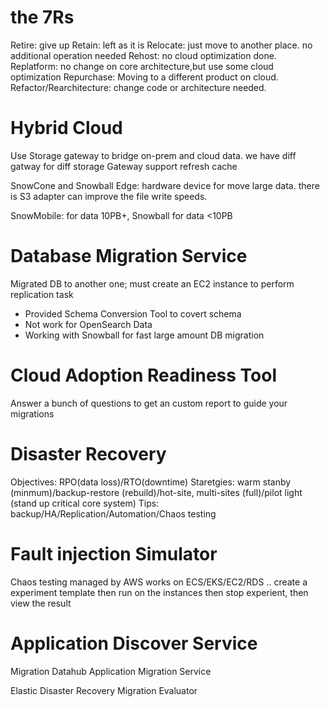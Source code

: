 # the 7Rs

Retire: give up
Retain: left as it is
Relocate: just move to another place. no additional operation needed
Rehost: no cloud optimization done.
Replatform: no change on core architecture,but use some cloud optimization
Repurchase: Moving to a different product on cloud.
Refactor/Rearchitecture: change code or architecture needed.

# Hybrid Cloud

Use Storage gateway to bridge on-prem and cloud data. we have diff gatway for diff storage
Gateway support refresh cache

SnowCone and Snowball Edge: hardware device for move large data. there is S3 adapter can improve the file write speeds.

SnowMobile: for data 10PB+, Snowball for data <10PB

# Database Migration Service

Migrated DB to another one; must create an EC2 instance to perform replication task

- Provided Schema Conversion Tool to covert schema
- Not work for OpenSearch Data
- Working with Snowball for fast large amount DB migration

# Cloud Adoption Readiness Tool

Answer a bunch of questions to get an custom report to guide your migrations

# Disaster Recovery

Objectives: RPO(data loss)/RTO(downtime)
Staretgies: warm stanby (minmum)/backup-restore (rebuild)/hot-site, multi-sites (full)/pilot light (stand up critical core system)
Tips: backup/HA/Replication/Automation/Chaos testing

# Fault injection Simulator

Chaos testing managed by AWS
works on ECS/EKS/EC2/RDS ..
create a experiment template then run on the instances then stop experient, then view the result

# Application Discover Service

Migration Datahub
Application Migration Service

Elastic Disaster Recovery
Migration Evaluator
